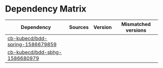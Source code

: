 # Dependency Matrix

Dependency | Sources | Version | Mismatched versions
---------- | ------- | ------- | -------------------
[cb-kubecd/bdd-spring-1586679859](https://github.com/cb-kubecd/bdd-spring-1586679859.git) |  | []() | 
[cb-kubecd/bdd-sbhg-1586680979](https://github.com/cb-kubecd/bdd-sbhg-1586680979.git) |  | []() | 
